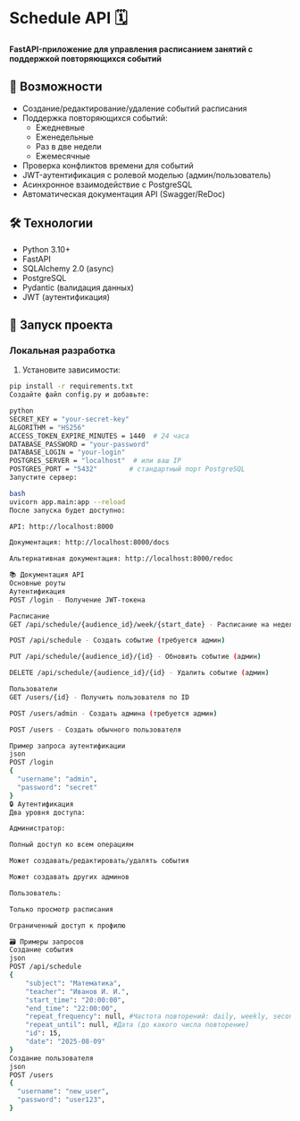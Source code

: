 # Schedule API 🗓️

**FastAPI-приложение для управления расписанием занятий с поддержкой повторяющихся событий**

## 📌 Возможности

- Создание/редактирование/удаление событий расписания
- Поддержка повторяющихся событий:
  - Ежедневные
  - Еженедельные
  - Раз в две недели
  - Ежемесячные
- Проверка конфликтов времени для событий
- JWT-аутентификация с ролевой моделью (админ/пользователь)
- Асинхронное взаимодействие с PostgreSQL
- Автоматическая документация API (Swagger/ReDoc)

## 🛠️ Технологии

- Python 3.10+
- FastAPI
- SQLAlchemy 2.0 (async)
- PostgreSQL
- Pydantic (валидация данных)
- JWT (аутентификация)

## 🚀 Запуск проекта

### Локальная разработка

1. Установите зависимости:
```bash
pip install -r requirements.txt
Создайте файл config.py и добавьте:

python
SECRET_KEY = "your-secret-key"
ALGORITHM = "HS256"
ACCESS_TOKEN_EXPIRE_MINUTES = 1440  # 24 часа
DATABASE_PASSWORD = "your-password"
DATABASE_LOGIN = "your-login"
POSTGRES_SERVER = "localhost"  # или ваш IP
POSTGRES_PORT = "5432"        # стандартный порт PostgreSQL
Запустите сервер:

bash
uvicorn app.main:app --reload
После запуска будет доступно:

API: http://localhost:8000

Документация: http://localhost:8000/docs

Альтернативная документация: http://localhost:8000/redoc

📚 Документация API
Основные роуты
Аутентификация
POST /login - Получение JWT-токена

Расписание
GET /api/schedule/{audience_id}/week/{start_date} - Расписание на неделю

POST /api/schedule - Создать событие (требуется админ)

PUT /api/schedule/{audience_id}/{id} - Обновить событие (админ)

DELETE /api/schedule/{audience_id}/{id} - Удалить событие (админ)

Пользователи
GET /users/{id} - Получить пользователя по ID

POST /users/admin - Создать админа (требуется админ)

POST /users - Создать обычного пользователя

Пример запроса аутентификации
json
POST /login
{
  "username": "admin",
  "password": "secret"
}
🔒 Аутентификация
Два уровня доступа:

Администратор:

Полный доступ ко всем операциям

Может создавать/редактировать/удалять события

Может создавать других админов

Пользователь:

Только просмотр расписания

Ограниченный доступ к профилю

🗃️ Примеры запросов
Создание события
json
POST /api/schedule
{
    "subject": "Математика",
    "teacher": "Иванов И. И.",
    "start_time": "20:00:00",
    "end_time": "22:00:00",
    "repeat_frequency": null, #Частота повторений: daily, weekly, secondweek, monthly
    "repeat_until": null, #Дата (до какого числа повторение)
    "id": 15,
    "date": "2025-08-09"
}
Создание пользователя
json
POST /users
{
  "username": "new_user",
  "password": "user123",
}


